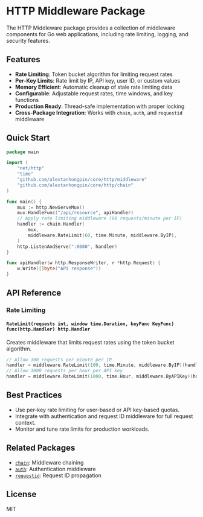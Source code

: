 # HTTP Middleware Package

The HTTP Middleware package provides a collection of middleware components for Go web applications, including rate limiting, logging, and security features.

## Features

- **Rate Limiting**: Token bucket algorithm for limiting request rates
- **Per-Key Limits**: Rate limit by IP, API key, user ID, or custom values
- **Memory Efficient**: Automatic cleanup of stale rate limiting data
- **Configurable**: Adjustable request rates, time windows, and key functions
- **Production Ready**: Thread-safe implementation with proper locking
- **Cross-Package Integration**: Works with `chain`, `auth`, and `requestid` middleware

## Quick Start

```go
package main

import (
    "net/http"
    "time"
    "github.com/alextanhongpin/core/http/middleware"
    "github.com/alextanhongpin/core/http/chain"
)

func main() {
    mux := http.NewServeMux()
    mux.HandleFunc("/api/resource", apiHandler)
    // Apply rate limiting middleware (60 requests/minute per IP)
    handler := chain.Handler(
        mux,
        middleware.RateLimit(60, time.Minute, middleware.ByIP),
    )
    http.ListenAndServe(":8080", handler)
}

func apiHandler(w http.ResponseWriter, r *http.Request) {
    w.Write([]byte("API response"))
}
```

## API Reference

### Rate Limiting

#### `RateLimit(requests int, window time.Duration, keyFunc KeyFunc) func(http.Handler) http.Handler`
Creates middleware that limits request rates using the token bucket algorithm.

```go
// Allow 100 requests per minute per IP
handler = middleware.RateLimit(100, time.Minute, middleware.ByIP)(handler)
// Allow 1000 requests per hour per API key
handler = middleware.RateLimit(1000, time.Hour, middleware.ByAPIKey)(handler)
```

## Best Practices

- Use per-key rate limiting for user-based or API key-based quotas.
- Integrate with authentication and request ID middleware for full request context.
- Monitor and tune rate limits for production workloads.

## Related Packages

- [`chain`](../chain/README.md): Middleware chaining
- [`auth`](../auth/README.md): Authentication middleware
- [`requestid`](../requestid/README.md): Request ID propagation

## License

MIT

